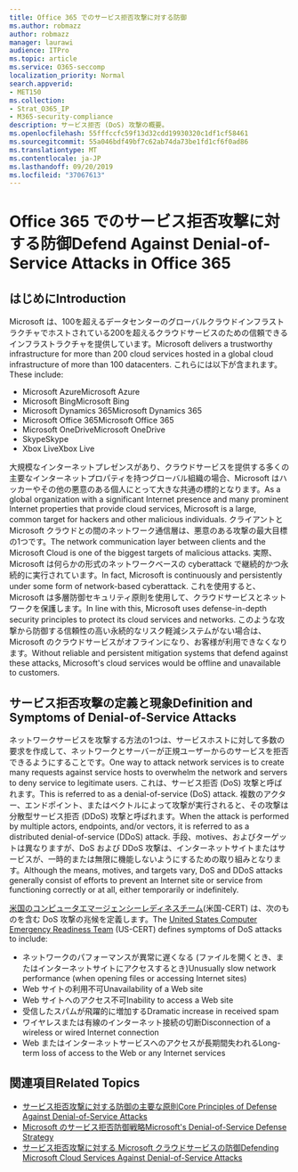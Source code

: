 ```yaml
---
title: Office 365 でのサービス拒否攻撃に対する防御
ms.author: robmazz
author: robmazz
manager: laurawi
audience: ITPro
ms.topic: article
ms.service: O365-seccomp
localization_priority: Normal
search.appverid:
- MET150
ms.collection:
- Strat_O365_IP
- M365-security-compliance
description: サービス拒否 (DoS) 攻撃の概要。
ms.openlocfilehash: 55fffccfc59f13d32cdd19930320c1df1cf58461
ms.sourcegitcommit: 55a046bdf49bf7c62ab74da73be1fd1cf6f0ad86
ms.translationtype: MT
ms.contentlocale: ja-JP
ms.lasthandoff: 09/20/2019
ms.locfileid: "37067613"
---
```

# <a name="defend-against-denial-of-service-attacks-in-office-365"></a><span data-ttu-id="94599-103">Office 365 でのサービス拒否攻撃に対する防御</span><span class="sxs-lookup"><span data-stu-id="94599-103">Defend Against Denial-of-Service Attacks in Office 365</span></span>

## <a name="introduction"></a><span data-ttu-id="94599-104">はじめに</span><span class="sxs-lookup"><span data-stu-id="94599-104">Introduction</span></span>

<span data-ttu-id="94599-105">Microsoft は、100を超えるデータセンターのグローバルクラウドインフラストラクチャでホストされている200を超えるクラウドサービスのための信頼できるインフラストラクチャを提供しています。</span><span class="sxs-lookup"><span data-stu-id="94599-105">Microsoft delivers a trustworthy infrastructure for more than 200 cloud services hosted in a global cloud infrastructure of more than 100 datacenters.</span></span> <span data-ttu-id="94599-106">これらには以下が含まれます。</span><span class="sxs-lookup"><span data-stu-id="94599-106">These include:</span></span>

- <span data-ttu-id="94599-107">Microsoft Azure</span><span class="sxs-lookup"><span data-stu-id="94599-107">Microsoft Azure</span></span>
- <span data-ttu-id="94599-108">Microsoft Bing</span><span class="sxs-lookup"><span data-stu-id="94599-108">Microsoft Bing</span></span>
- <span data-ttu-id="94599-109">Microsoft Dynamics 365</span><span class="sxs-lookup"><span data-stu-id="94599-109">Microsoft Dynamics 365</span></span>
- <span data-ttu-id="94599-110">Microsoft Office 365</span><span class="sxs-lookup"><span data-stu-id="94599-110">Microsoft Office 365</span></span>
- <span data-ttu-id="94599-111">Microsoft OneDrive</span><span class="sxs-lookup"><span data-stu-id="94599-111">Microsoft OneDrive</span></span>
- <span data-ttu-id="94599-112">Skype</span><span class="sxs-lookup"><span data-stu-id="94599-112">Skype</span></span>
- <span data-ttu-id="94599-113">Xbox Live</span><span class="sxs-lookup"><span data-stu-id="94599-113">Xbox Live</span></span>

<span data-ttu-id="94599-114">大規模なインターネットプレゼンスがあり、クラウドサービスを提供する多くの主要なインターネットプロパティを持つグローバル組織の場合、Microsoft はハッカーやその他の悪意のある個人にとって大きな共通の標的となります。</span><span class="sxs-lookup"><span data-stu-id="94599-114">As a global organization with a significant Internet presence and many prominent Internet properties that provide cloud services, Microsoft is a large, common target for hackers and other malicious individuals.</span></span> <span data-ttu-id="94599-115">クライアントと Microsoft クラウドとの間のネットワーク通信層は、悪意のある攻撃の最大目標の1つです。</span><span class="sxs-lookup"><span data-stu-id="94599-115">The network communication layer between clients and the Microsoft Cloud is one of the biggest targets of malicious attacks.</span></span> <span data-ttu-id="94599-116">実際、Microsoft は何らかの形式のネットワークベースの cyberattack で継続的かつ永続的に実行されています。</span><span class="sxs-lookup"><span data-stu-id="94599-116">In fact, Microsoft is continuously and persistently under some form of network-based cyberattack.</span></span> <span data-ttu-id="94599-117">これを使用すると、Microsoft は多層防御セキュリティ原則を使用して、クラウドサービスとネットワークを保護します。</span><span class="sxs-lookup"><span data-stu-id="94599-117">In line with this, Microsoft uses defense-in-depth security principles to protect its cloud services and networks.</span></span> <span data-ttu-id="94599-118">このような攻撃から防御する信頼性の高い永続的なリスク軽減システムがない場合は、Microsoft のクラウドサービスがオフラインになり、お客様が利用できなくなります。</span><span class="sxs-lookup"><span data-stu-id="94599-118">Without reliable and persistent mitigation systems that defend against these attacks, Microsoft's cloud services would be offline and unavailable to customers.</span></span>

## <a name="definition-and-symptoms-of-denial-of-service-attacks"></a><span data-ttu-id="94599-119">サービス拒否攻撃の定義と現象</span><span class="sxs-lookup"><span data-stu-id="94599-119">Definition and Symptoms of Denial-of-Service Attacks</span></span>

<span data-ttu-id="94599-120">ネットワークサービスを攻撃する方法の1つは、サービスホストに対して多数の要求を作成して、ネットワークとサーバーが正規ユーザーからのサービスを拒否できるようにすることです。</span><span class="sxs-lookup"><span data-stu-id="94599-120">One way to attack network services is to create many requests against service hosts to overwhelm the network and servers to deny service to legitimate users.</span></span> <span data-ttu-id="94599-121">これは、サービス拒否 (DoS) 攻撃と呼ばれます。</span><span class="sxs-lookup"><span data-stu-id="94599-121">This is referred to as a denial-of-service (DoS) attack.</span></span> <span data-ttu-id="94599-122">複数のアクター、エンドポイント、またはベクトルによって攻撃が実行されると、その攻撃は分散型サービス拒否 (DDoS) 攻撃と呼ばれます。</span><span class="sxs-lookup"><span data-stu-id="94599-122">When the attack is performed by multiple actors, endpoints, and/or vectors, it is referred to as a distributed denial-of-service (DDoS) attack.</span></span> <span data-ttu-id="94599-123">手段、motives、およびターゲットは異なりますが、DoS および DDoS 攻撃は、インターネットサイトまたはサービスが、一時的または無限に機能しないようにするための取り組みとなります。</span><span class="sxs-lookup"><span data-stu-id="94599-123">Although the means, motives, and targets vary, DoS and DDoS attacks generally consist of efforts to prevent an Internet site or service from functioning correctly or at all, either temporarily or indefinitely.</span></span>

<span data-ttu-id="94599-124">[米国のコンピュータエマージェンシーレディネスチーム](https://www.us-cert.gov/)(米国-CERT) は、次のものを含む DoS 攻撃の兆候を定義します。</span><span class="sxs-lookup"><span data-stu-id="94599-124">The [United States Computer Emergency Readiness Team](https://www.us-cert.gov/) (US-CERT) defines symptoms of DoS attacks to include:</span></span>

- <span data-ttu-id="94599-125">ネットワークのパフォーマンスが異常に遅くなる (ファイルを開くとき、またはインターネットサイトにアクセスするとき)</span><span class="sxs-lookup"><span data-stu-id="94599-125">Unusually slow network performance (when opening files or accessing Internet sites)</span></span>
- <span data-ttu-id="94599-126">Web サイトの利用不可</span><span class="sxs-lookup"><span data-stu-id="94599-126">Unavailability of a Web site</span></span>
- <span data-ttu-id="94599-127">Web サイトへのアクセス不可</span><span class="sxs-lookup"><span data-stu-id="94599-127">Inability to access a Web site</span></span>
- <span data-ttu-id="94599-128">受信したスパムが飛躍的に増加する</span><span class="sxs-lookup"><span data-stu-id="94599-128">Dramatic increase in received spam</span></span>
- <span data-ttu-id="94599-129">ワイヤレスまたは有線のインターネット接続の切断</span><span class="sxs-lookup"><span data-stu-id="94599-129">Disconnection of a wireless or wired Internet connection</span></span>
- <span data-ttu-id="94599-130">Web またはインターネットサービスへのアクセスが長期間失われる</span><span class="sxs-lookup"><span data-stu-id="94599-130">Long-term loss of access to the Web or any Internet services</span></span>

## <a name="related-topics"></a><span data-ttu-id="94599-131">関連項目</span><span class="sxs-lookup"><span data-stu-id="94599-131">Related Topics</span></span>

- [<span data-ttu-id="94599-132">サービス拒否攻撃に対する防御の主要な原則</span><span class="sxs-lookup"><span data-stu-id="94599-132">Core Principles of Defense Against Denial-of-Service Attacks</span></span>](office-365-core-principles-of-defense-against-dos-attacks.md)
- [<span data-ttu-id="94599-133">Microsoft のサービス拒否防御戦略</span><span class="sxs-lookup"><span data-stu-id="94599-133">Microsoft's Denial-of-Service Defense Strategy</span></span>](office-365-microsoft-dos-defense-strategy.md)
- [<span data-ttu-id="94599-134">サービス拒否攻撃に対する Microsoft クラウドサービスの防御</span><span class="sxs-lookup"><span data-stu-id="94599-134">Defending Microsoft Cloud Services Against Denial-of-Service Attacks</span></span>](office-365-defending-cloud-services-against-dos-attacks.md)
